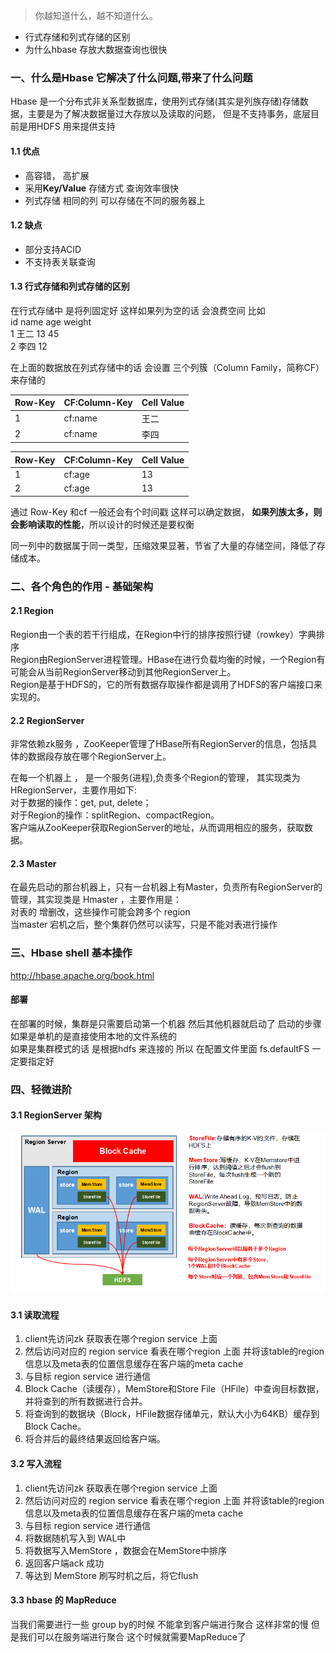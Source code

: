 > 你越知道什么，越不知道什么。

* 行式存储和列式存储的区别
* 为什么hbase 存放大数据查询也很快

### 一、什么是Hbase 它解决了什么问题,带来了什么问题
   Hbase 是一个分布式非关系型数据库，使用列式存储(其实是列族存储)存储数据，主要是为了解决数据量过大存放以及读取的问题， 但是不支持事务，底层目前是用HDFS 
   用来提供支持
   
   #### 1.1 优点
   * 高容错， 高扩展  
   * 采用**Key/Value** 存储方式 查询效率很快
   * 列式存储 相同的列 可以存储在不同的服务器上
   
   #### 1.2 缺点
   * 部分支持ACID 
   * 不支持表关联查询
   
   #### 1.3 行式存储和列式存储的区别
   在行式存储中 是将列固定好 这样如果列为空的话 会浪费空间  比如  
   id      name    age     weight       
   1        王二      13      45  
   2        李四     12  
   
   在上面的数据放在列式存储中的话  会设置 三个列簇（Column Family，简称CF） 来存储的  
   
   |  Row-Key   | CF:Column-Key  |  Cell Value  |
   |  ----  | ----  |           ----        |
   | 1  | cf:name |    王二   |
   | 2  | cf:name |   李四    |
  
   |  Row-Key   | CF:Column-Key  |  Cell Value  |
   |  ----  | ----  |           ----        |
   | 1  | cf:age |    13   |
   | 2  | cf:age |   13    |

   通过 Row-Key 和cf 一般还会有个时间戳 这样可以确定数据， **如果列族太多，则会影响读取的性能**，所以设计的时候还是要权衡
   
   同一列中的数据属于同一类型，压缩效果显著，节省了大量的存储空间，降低了存储成本。

### 二、各个角色的作用 - 基础架构
   
   #### 2.1 Region
   Region由一个表的若干行组成，在Region中行的排序按照行键（rowkey）字典排序  
   Region由RegionServer进程管理。HBase在进行负载均衡的时候，一个Region有可能会从当前RegionServer移动到其他RegionServer上。  
   Region是基于HDFS的，它的所有数据存取操作都是调用了HDFS的客户端接口来实现的。
   
   #### 2.2 RegionServer 
   非常依赖zk服务 ，ZooKeeper管理了HBase所有RegionServer的信息，包括具体的数据段存放在哪个RegionServer上。  
   
   在每一个机器上 ， 是一个服务(进程),负责多个Region的管理， 其实现类为HRegionServer，主要作用如下:  
   对于数据的操作：get, put, delete；  
   对于Region的操作：splitRegion、compactRegion。  
   客户端从ZooKeeper获取RegionServer的地址，从而调用相应的服务，获取数据。  
   
   #### 2.3 Master
   在最先启动的那台机器上，只有一台机器上有Master，负责所有RegionServer的管理，其实现类是 Hmaster ，主要作用是：  
   对表的 增删改，这些操作可能会跨多个 region   
   当master 宕机之后，整个集群仍然可以读写，只是不能对表进行操作

### 三、Hbase shell 基本操作
   http://hbase.apache.org/book.html
   #### 部署
   在部署的时候，集群是只需要启动第一个机器  然后其他机器就启动了 启动的步骤 如果是单机的是直接使用本地的文件系统的  
   如果是集群模式的话 是根据hdfs 来连接的 所以 在配置文件里面 fs.defaultFS 一定要指定好
   

### 四、轻微进阶
   
   #### 3.1 RegionServer 架构
   ![image](image/RegionServer架构.png)
   
   
   #### 3.1 读取流程
  1. client先访问zk 获取表在哪个region service 上面
  2. 然后访问对应的 region service 看表在哪个region 上面 并将该table的region信息以及meta表的位置信息缓存在客户端的meta cache
  3. 与目标 region service 进行通信 
  4. Block Cache（读缓存），MemStore和Store File（HFile）中查询目标数据，并将查到的所有数据进行合并。
  5. 将查询到的数据块（Block，HFile数据存储单元，默认大小为64KB）缓存到Block Cache。
  6. 将合并后的最终结果返回给客户端。

   #### 3.2 写入流程
   1. client先访问zk 获取表在哪个region service 上面
   2. 然后访问对应的 region service 看表在哪个region 上面 并将该table的region信息以及meta表的位置信息缓存在客户端的meta cache
   3. 与目标 region service 进行通信 
   4. 将数据随机写入到 WAL中
   5. 将数据写入MemStore ，数据会在MemStore中排序
   6. 返回客户端ack 成功
   7. 等达到 MemStore 刷写时机之后，将它flush 
    
   
   #### 3.3 hbase 的 MapReduce 
   
   当我们需要进行一些 group by的时候 不能拿到客户端进行聚合 这样非常的慢 但是我们可以在服务端进行聚合 这个时候就需要MapReduce了 
               



















   
   